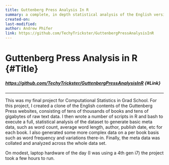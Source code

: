```yaml
---
title: Guttenberg Press Analysis In R
summary: a complete, in depth statistical analysis of the English version of the Guttenberg Press
created-on:
last-modified:
author: Andrew Phifer
link: https://github.com/TechyTrickster/GuttenbergPressAnalysisInR
---
```


# Guttenberg Press Analysis in R {#Title}
##### https://github.com/TechyTrickster/GuttenbergPressAnalysisInR {#Link}
---

This was my final project for Computational Statistics in Grad School.  For this project, I created a clone of the English contents of the Guttenberg Press websites, consisting of tens of thousands of books and tens of gigabytes of raw text data.  I then wrote a number of scripts in R and bash to execute a full, statistical analysis of the dataset to generate basic meta data, such as word count, average word length, author, publish date, etc for each book.  I also generated some more complex data on a per book basis such as word frequency and variations there-in.  Finally, the meta data was collated and analyzed across the whole data set.

On modest, laptop hardware of the day (I was using a 4th gen i7) the project took a few hours to run.